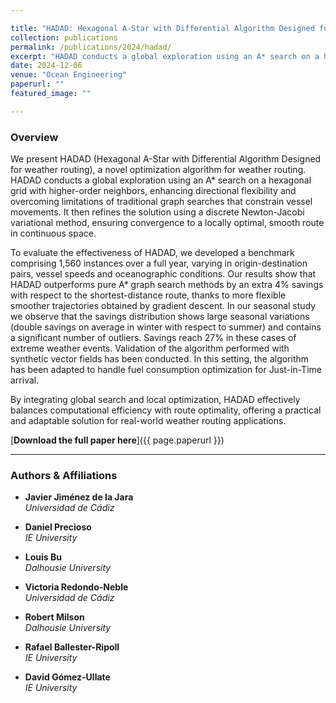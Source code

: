 ```yaml
---

title: "HADAD: Hexagonal A-Star with Differential Algorithm Designed for weather routing"
collection: publications
permalink: /publications/2024/hadad/
excerpt: "HADAD conducts a global exploration using an A* search on a hexagonal grid with higher-order neighbors, then refines the solution using a discrete Newton-Jacobi variational method."
date: 2024-12-06
venue: "Ocean Engineering"
paperurl: ""
featured_image: ""

---
```


### Overview

We present HADAD (Hexagonal A-Star with Differential Algorithm Designed for weather routing), a novel optimization algorithm for weather routing. HADAD conducts a global exploration using an A* search on a hexagonal grid with higher-order neighbors, enhancing directional flexibility and overcoming limitations of traditional graph searches that constrain vessel movements. It then refines the solution using a discrete Newton-Jacobi variational method, ensuring convergence to a locally optimal, smooth route in continuous space.

To evaluate the effectiveness of HADAD, we developed a benchmark comprising 1,560 instances over a full year, varying in origin-destination pairs, vessel speeds and oceanographic conditions. Our results show that HADAD outperforms pure A* graph search methods by an extra 4% savings with respect to the shortest-distance route, thanks to more flexible smoother trajectories obtained by gradient descent. In our seasonal study we observe that the savings distribution shows large seasonal variations (double savings on average in winter with respect to summer) and contains a significant number of outliers. Savings reach 27% in these cases of extreme weather events. Validation of the algorithm performed with synthetic vector fields has been conducted. In this setting, the algorithm has been adapted to handle fuel consumption optimization for Just-in-Time arrival.

By integrating global search and local optimization, HADAD effectively balances computational efficiency with route optimality, offering a practical and adaptable solution for real-world weather routing applications.

[**Download the full paper here**]({{ page.paperurl }})

---

### Authors & Affiliations

- **Javier Jiménez de la Jara**  
  _Universidad de Cádiz_

- **Daniel Precioso**  
  _IE University_

- **Louis Bu**  
  _Dalhousie University_

- **Victoria Redondo-Neble**  
  _Universidad de Cádiz_

- **Robert Milson**  
  _Dalhousie University_

- **Rafael Ballester-Ripoll**  
  _IE University_

- **David Gómez-Ullate**  
  _IE University_
